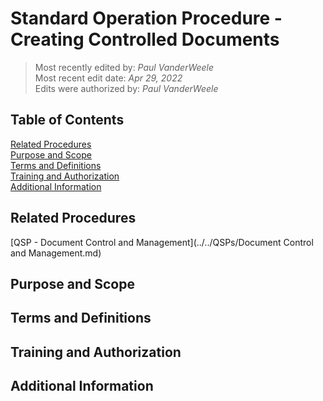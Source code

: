 # Standard Operation Procedure - Creating Controlled Documents

>Most recently edited by: *Paul VanderWeele*  
>Most recent edit date: *Apr 29, 2022*  
>Edits were authorized by: *Paul VanderWeele*

## Table of Contents

[Related Procedures](#related-procedures)  
[Purpose and Scope](#purpose-and-scope)  
[Terms and Definitions](#terms-and-definitions)  
[Training and Authorization](#training-and-authorization)  
[Additional Information](#additional-information)  

## Related Procedures

[QSP - Document Control and Management](../../QSPs/Document Control and Management.md)

## Purpose and Scope

## Terms and Definitions

## Training and Authorization

## Additional Information
